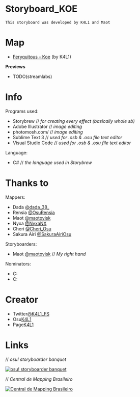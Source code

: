 # Storyboard_KOE

`This storyboard was developed by K4L1 and Maot`

# Map
- [Feryquitous - Koe](https://osu.ppy.sh/beatmapsets/1071084 "Feryquitous - Koe") (by K4L1)

**Previews**
- TODO(streamlabs)

# Info
Programs used:
- Storybrew // *for creating every effect (basically whole sb)*
- Adobe Illustrator // *image editing*
- photomosh.com/ // *image editing*
- Sublime Text 3 // *used for .osb & .osu file text editor*
- Visual Studio Code // *used for .osb & .osu file text editor*

Language:
- C# // *the language used in Storybrew*

# Thanks to
Mappers:
- Dada [@dada_38_](https://twitter.com/dada_38_ "@dada_38_")
- Rensia [@OsuRensia](https://twitter.com/OsuRensia "@OsuRensia")
- Maot [@maotovisk](https://twitter.com/maotovisk "@maotovisk")
- Nyxa [@NyxaNX](https://twitter.com/NyxaNX "@NyxaNX")
- Cheri [@Cheri_Osu](https://twitter.com/Cheri_Osu "@Cheri_Osu")
- Sakura Airi [@SakuraAiriOsu](https://twitter.com/SakuraAiriOsu "SakuraAiriOsu")

Storyboarders:
- Maot [@maotovisk](https://twitter.com/maotovisk "@maotovisk") // *My right hand*

Nominators:
- C:
- C:

# Creator
- Twitter[@K4L1_FS](https://twitter.com/K4L1_FS "@K4L1_FS")
- Osu[K4L1](https://osu.ppy.sh/u/11334594)
- Page[K4L1](https://lucasnathaniel.github.io)


# Links
// *osu! storyboarder banquet*

[![osu! storyboarder banquet](https://cdn.discordapp.com/icons/203050773645492224/18918f6e14a100739cd135f9e752ae1e.webp "osu! storyboarder banquet")](https://discord.gg/B8NX7YW "osu! storyboarder banquet")

// *Central de Mapping Brasileiro*

[![Central de Mapping Brasileiro](https://cdn.discordapp.com/icons/312689203341426690/6f5de4063febbecfe52778f0e7b7b972.webp "Central de Mapping Brasileiro")](https://discord.gg/guvd6fC "Central de Mapping Brasileiro")